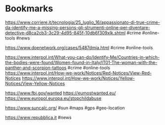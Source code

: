 # Bookmarks

https://www.corriere.it/tecnologia/25_luglio_16/appassionato-di-true-crime-da-identify-me-a-missing-persons-gli-strumenti-online-per-diventare-detective-d8ca2cb3-3c29-4d95-845f-10db6f309xlk.shtml #crime #online-tools #news

https://www.doenetwork.org/cases/5487dmia.html #crime #online-tools

https://www.interpol.int/What-you-can-do/Identify-Me/Countries-in-which-the-bodies-were-found/Women-found-in-Italy/IT01-The-woman-with-the-panther-and-scorpion-tattoos #crime #online-tools
https://www.interpol.int/How-we-work/Notices/Red-Notices/View-Red-Notices
https://www.interpol.int/How-we-work/Notices/Yellow-Notices/View-Yellow-Notices

https://www.fbi.gov/wanted
https://eumostwanted.eu/
https://www.europol.europa.eu/stopchildabuse

https://www.suncalc.org/ #sun #maps #gps #geo-location

https://www.repubblica.it #news
